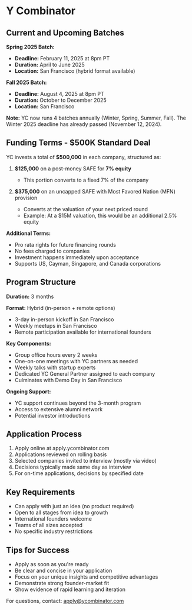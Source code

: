 # Y Combinator

## Current and Upcoming Batches

**Spring 2025 Batch:**
- **Deadline:** February 11, 2025 at 8pm PT
- **Duration:** April to June 2025
- **Location:** San Francisco (hybrid format available)

**Fall 2025 Batch:**
- **Deadline:** August 4, 2025 at 8pm PT
- **Duration:** October to December 2025
- **Location:** San Francisco

**Note:** YC now runs 4 batches annually (Winter, Spring, Summer, Fall). The Winter 2025 deadline has already passed (November 12, 2024).

## Funding Terms - $500K Standard Deal

YC invests a total of **$500,000** in each company, structured as:

1. **$125,000** on a post-money SAFE for **7% equity**
   - This portion converts to a fixed 7% of the company

2. **$375,000** on an uncapped SAFE with Most Favored Nation (MFN) provision
   - Converts at the valuation of your next priced round
   - Example: At a $15M valuation, this would be an additional 2.5% equity

**Additional Terms:**
- Pro rata rights for future financing rounds
- No fees charged to companies
- Investment happens immediately upon acceptance
- Supports US, Cayman, Singapore, and Canada corporations

## Program Structure

**Duration:** 3 months

**Format:** Hybrid (in-person + remote options)
- 3-day in-person kickoff in San Francisco
- Weekly meetups in San Francisco
- Remote participation available for international founders

**Key Components:**
- Group office hours every 2 weeks
- One-on-one meetings with YC partners as needed
- Weekly talks with startup experts
- Dedicated YC General Partner assigned to each company
- Culminates with Demo Day in San Francisco

**Ongoing Support:**
- YC support continues beyond the 3-month program
- Access to extensive alumni network
- Potential investor introductions

## Application Process

1. Apply online at apply.ycombinator.com
2. Applications reviewed on rolling basis
3. Selected companies invited to interview (mostly via video)
4. Decisions typically made same day as interview
5. For on-time applications, decisions by specified date

## Key Requirements

- Can apply with just an idea (no product required)
- Open to all stages from idea to growth
- International founders welcome
- Teams of all sizes accepted
- No specific industry restrictions

## Tips for Success

- Apply as soon as you're ready
- Be clear and concise in your application
- Focus on your unique insights and competitive advantages
- Demonstrate strong founder-market fit
- Show evidence of rapid learning and iteration

For questions, contact: apply@ycombinator.com